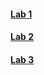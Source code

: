 #### [Lab 1](Instructions/Laboration_part_1_2023.pdf)
#### [Lab 2](Instructions/Laboration_part_2_2023.pdf)
#### [Lab 3](Instructions/Laboration_part_3_2023.pdf)